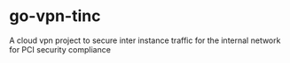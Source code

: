 # go-vpn-tinc
A cloud vpn project to secure inter instance traffic for the internal network for PCI security compliance
